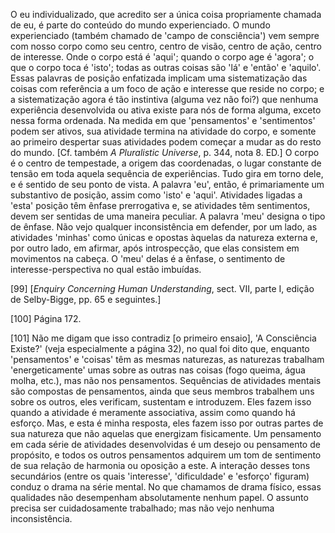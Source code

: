 O eu individualizado, que acredito ser a única coisa propriamente chamada de eu, é parte do conteúdo do mundo experienciado. O mundo experienciado (também chamado de 'campo de consciência') vem sempre com nosso corpo como seu centro, centro de visão, centro de ação, centro de interesse. Onde o corpo está é 'aqui'; quando o corpo age é 'agora'; o que o corpo toca é 'isto'; todas as outras coisas são 'lá' e 'então' e 'aquilo'. Essas palavras de posição enfatizada implicam uma sistematização das coisas com referência a um foco de ação e interesse que reside no corpo; e a sistematização agora é tão instintiva (alguma vez não foi?) que nenhuma experiência desenvolvida ou ativa existe para nós de forma alguma, exceto nessa forma ordenada. Na medida em que 'pensamentos' e 'sentimentos' podem ser ativos, sua atividade termina na atividade do corpo, e somente ao primeiro despertar suas atividades podem começar a mudar as do resto do mundo. [Cf. também _A Pluralistic Universe_, p. 344, nota 8. ED.] O corpo é o centro de tempestade, a origem das coordenadas, o lugar constante de tensão em toda aquela sequência de experiências. Tudo gira em torno dele, e é sentido de seu ponto de vista. A palavra 'eu', então, é primariamente um substantivo de posição, assim como 'isto' e 'aqui'. Atividades ligadas a 'esta' posição têm ênfase prerrogativa e, se atividades têm sentimentos, devem ser sentidas de uma maneira peculiar. A palavra 'meu' designa o tipo de ênfase. Não vejo qualquer inconsistência em defender, por um lado, as atividades 'minhas' como únicas e opostas àquelas da natureza externa e, por outro lado, em afirmar, após introspecção, que elas consistem em movimentos na cabeça. O 'meu' delas é a ênfase, o sentimento de interesse-perspectiva no qual estão imbuídas.

[99] [_Enquiry Concerning Human Understanding_, sect. VII, parte I, edição de Selby-Bigge, pp. 65 e seguintes.]

[100] Página 172.

[101] Não me digam que isso contradiz [o primeiro ensaio], 'A Consciência Existe?' (veja especialmente a página 32), no qual foi dito que, enquanto 'pensamentos' e 'coisas' têm as mesmas naturezas, as naturezas trabalham 'energeticamente' umas sobre as outras nas coisas (fogo queima, água molha, etc.), mas não nos pensamentos. Sequências de atividades mentais são compostas de pensamentos, ainda que seus membros trabalhem uns sobre os outros, eles verificam, sustentam e introduzem. Eles fazem isso quando a atividade é meramente associativa, assim como quando há esforço. Mas, e esta é minha resposta, eles fazem isso por outras partes de sua natureza que não aquelas que energizam fisicamente. Um pensamento em cada série de atividades desenvolvidas é um desejo ou pensamento de propósito, e todos os outros pensamentos adquirem um tom de sentimento de sua relação de harmonia ou oposição a este. A interação desses tons secundários (entre os quais 'interesse', 'dificuldade' e 'esforço' figuram) conduz o drama na série mental. No que chamamos de drama físico, essas qualidades não desempenham absolutamente nenhum papel. O assunto precisa ser cuidadosamente trabalhado; mas não vejo nenhuma inconsistência.